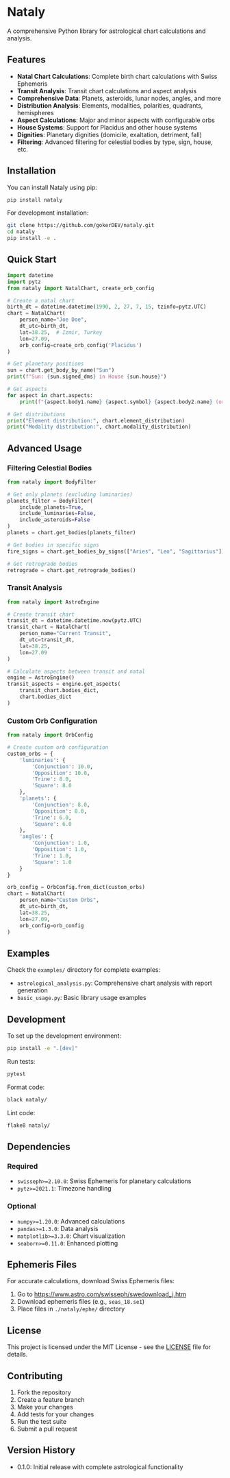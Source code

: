 # Nataly

A comprehensive Python library for astrological chart calculations and analysis.

## Features

- **Natal Chart Calculations**: Complete birth chart calculations with Swiss Ephemeris
- **Transit Analysis**: Transit chart calculations and aspect analysis
- **Comprehensive Data**: Planets, asteroids, lunar nodes, angles, and more
- **Distribution Analysis**: Elements, modalities, polarities, quadrants, hemispheres
- **Aspect Calculations**: Major and minor aspects with configurable orbs
- **House Systems**: Support for Placidus and other house systems
- **Dignities**: Planetary dignities (domicile, exaltation, detriment, fall)
- **Filtering**: Advanced filtering for celestial bodies by type, sign, house, etc.

## Installation

You can install Nataly using pip:

```bash
pip install nataly
```

For development installation:

```bash
git clone https://github.com/gokerDEV/nataly.git
cd nataly
pip install -e .
```

## Quick Start

```python
import datetime
import pytz
from nataly import NatalChart, create_orb_config

# Create a natal chart
birth_dt = datetime.datetime(1990, 2, 27, 7, 15, tzinfo=pytz.UTC)
chart = NatalChart(
    person_name="Joe Doe",
    dt_utc=birth_dt,
    lat=38.25,  # Izmir, Turkey
    lon=27.09,
    orb_config=create_orb_config('Placidus')
)

# Get planetary positions
sun = chart.get_body_by_name("Sun")
print(f"Sun: {sun.signed_dms} in House {sun.house}")

# Get aspects
for aspect in chart.aspects:
    print(f"{aspect.body1.name} {aspect.symbol} {aspect.body2.name} (orb: {aspect.orb_str})")

# Get distributions
print("Element distribution:", chart.element_distribution)
print("Modality distribution:", chart.modality_distribution)
```

## Advanced Usage

### Filtering Celestial Bodies

```python
from nataly import BodyFilter

# Get only planets (excluding luminaries)
planets_filter = BodyFilter(
    include_planets=True,
    include_luminaries=False,
    include_asteroids=False
)
planets = chart.get_bodies(planets_filter)

# Get bodies in specific signs
fire_signs = chart.get_bodies_by_signs(["Aries", "Leo", "Sagittarius"])

# Get retrograde bodies
retrograde = chart.get_retrograde_bodies()
```

### Transit Analysis

```python
from nataly import AstroEngine

# Create transit chart
transit_dt = datetime.datetime.now(pytz.UTC)
transit_chart = NatalChart(
    person_name="Current Transit",
    dt_utc=transit_dt,
    lat=38.25,
    lon=27.09
)

# Calculate aspects between transit and natal
engine = AstroEngine()
transit_aspects = engine.get_aspects(
    transit_chart.bodies_dict, 
    chart.bodies_dict
)
```

### Custom Orb Configuration

```python
from nataly import OrbConfig

# Create custom orb configuration
custom_orbs = {
    'luminaries': {
        'Conjunction': 10.0,
        'Opposition': 10.0,
        'Trine': 8.0,
        'Square': 8.0
    },
    'planets': {
        'Conjunction': 8.0,
        'Opposition': 8.0,
        'Trine': 6.0,
        'Square': 6.0
    },
    'angles': {
        'Conjunction': 1.0,
        'Opposition': 1.0,
        'Trine': 1.0,
        'Square': 1.0
    }
}

orb_config = OrbConfig.from_dict(custom_orbs)
chart = NatalChart(
    person_name="Custom Orbs",
    dt_utc=birth_dt,
    lat=38.25,
    lon=27.09,
    orb_config=orb_config
)
```

## Examples

Check the `examples/` directory for complete examples:

- `astrological_analysis.py`: Comprehensive chart analysis with report generation
- `basic_usage.py`: Basic library usage examples

## Development

To set up the development environment:

```bash
pip install -e ".[dev]"
```

Run tests:
```bash
pytest
```

Format code:
```bash
black nataly/
```

Lint code:
```bash
flake8 nataly/
```

## Dependencies

### Required
- `swisseph>=2.10.0`: Swiss Ephemeris for planetary calculations
- `pytz>=2021.1`: Timezone handling

### Optional
- `numpy>=1.20.0`: Advanced calculations
- `pandas>=1.3.0`: Data analysis
- `matplotlib>=3.3.0`: Chart visualization
- `seaborn>=0.11.0`: Enhanced plotting

## Ephemeris Files

For accurate calculations, download Swiss Ephemeris files:

1. Go to https://www.astro.com/swisseph/swedownload_j.htm
2. Download ephemeris files (e.g., `seas_18.se1`)
3. Place files in `./nataly/ephe/` directory

## License

This project is licensed under the MIT License - see the [LICENSE](LICENSE) file for details.

## Contributing

1. Fork the repository
2. Create a feature branch
3. Make your changes
4. Add tests for your changes
5. Run the test suite
6. Submit a pull request

## Version History

- 0.1.0: Initial release with complete astrological functionality 